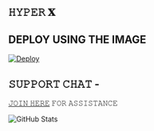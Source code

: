 ## 𝙷𝚈𝙿𝙴𝚁 𝐗

## DEPLOY USING THE IMAGE 

[![Deploy](https://telegra.ph/file/4f85a1383a0fe3cd9c73f.jpg)](https://heroku.com/deploy?template=https://github.com/Mambaufff/HYPER-X)

## 𝚂𝚄𝙿𝙿𝙾𝚁𝚃 𝙲𝙷𝙰𝚃 - 
[𝙹𝙾𝙸𝙽 𝙷𝙴𝚁𝙴](https://t.me/HYPER_X_SUPPORT) 𝙵𝙾𝚁 𝙰𝚂𝚂𝙸𝚂𝚃𝙰𝙽𝙲𝙴

![GitHub Stats](https://github-readme-stats.vercel.app/api?username=HYPER-OP&theme=radical)
